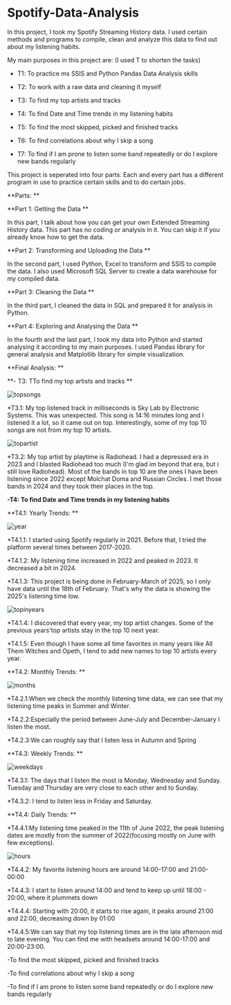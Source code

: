 # Spotify-Data-Analysis
In this project, I took my Spotify Streaming History data. I used certain methods and programs to compile, clean and analyze this data to find out about my listening habits.

My main purposes in this project are: (I used T to shorten the tasks)

- T1: To practice ms SSIS and Python Pandas Data Analysis skills

- T2: To work with a raw data and cleaning it myself

- T3: To find my top artists and tracks

- T4: To find Date and Time trends in my listening habits

- T5: To find the most skipped, picked and finished tracks

- T6: To find correlations about why I skip a song

- T7: To find if I am prone to listen some band repeatedly or do I explore new bands regularly

This project is seperated into four parts. Each and every part has a different program in use to practice certain skills and to do certain jobs.

**Parts:
**

**Part 1: Getting the Data
**

In this part, I talk about how you can get your own Extended Streaming History data. This part has no coding or analysis in it. You can skip it if you already know how to get
the data.

**Part 2: Transforming and Uploading the Data
**

In the second part, I used Python, Excel to transform and SSIS to compile the data. I also used Microsoft SQL Server to create a data warehouse for my compiled data.

**Part 3: Cleaning the Data
**

In the third part, I cleaned the data in SQL and prepared it for analysis in Python.

**Part 4: Exploring and Analysing the Data
**

In the fourth and the last part, I took my data into Python and started analysing it according to my main purposes. I used Pandas library for general analysis
and Matplotlib library for simple visualization.

**Final Analysis:
**

**- T3: TTo find my top artists and tracks
**

![topsongs](https://github.com/user-attachments/assets/0fc3d7cc-519b-4034-b24a-761493e2adf8)


*T3.1: My top listened track in milliseconds is Sky Lab by Electronic Systems. This was unexpected. This song is 14:16 minutes long and I listened it a lot, so it came
out on top. Interestingly, some of my top 10 songs are not from my top 10 artists.

![topartist](https://github.com/user-attachments/assets/4e848403-5f9e-41f9-8676-ced4554e566a)

*T3.2: My top artist by playtime is Radiohead. I had a depressed era in 2023 and I blasted Radiohead too much (I'm glad im beyond that era, but i still love Radiohead).
Most of the bands in top 10 are the ones I have been listening since 2022 except Molchat Doma and Russian Circles. I met those bands in 2024 and they took their
places in the top.

**-T4: To find Date and Time trends in my listening habits**


**T4.1: Yearly Trends:
**

![year](https://github.com/user-attachments/assets/4cf1e640-2b23-4a14-9340-57a7e00cf1e1)

*T4.1.1: I started using Spotify regularly in 2021. Before that, I tried the platform several times between 2017-2020.

*T4.1.2: My listening time increased in 2022 and peaked in 2023. It decreased a bit in 2024.

*T4.1.3: This project is being done in February-March of 2025, so I only have data until the 18th of February. That's why the data is showing the 2025's listening time low.

![topinyears](https://github.com/user-attachments/assets/59c30fba-9ed2-4880-81eb-6c5c7bb96b84)

*T4.1.4: I discovered that every year, my top artist changes. Some of the previous years'top artists stay in the top 10 next year.

*T4.1.5: Even though I have some all time favorites in many years like All Them Witches and Opeth, I tend to add new names to top 10 artists every year.


**T4.2: Monthly Trends:
**

![months](https://github.com/user-attachments/assets/74cc6e5d-21b2-4e87-8f24-bc01c4faf64d)

*T4.2.1:When we check the monthly listening time data, we can see that my listening time peaks in Summer and Winter.

*T4.2.2:Especially the period between June-July and December-January I listen the most.

*T4.2.3:We can roughly say that I listen less in Autumn and Spring


**T4.3: Weekly Trends:
**

![weekdays](https://github.com/user-attachments/assets/cd3552b6-1ae3-454e-b6ad-55cb1796f78f)

*T4.3.1: The days that I listen the most is Monday, Wednesday and Sunday. Tuesday and Thursday are very close to each other and to Sunday.

*T4.3.2: I tend to listen less in Friday and Saturday.


**T4.4: Daily Trends:
**

*T4.4.1:My listening time peaked in the 11th of June 2022, the peak listening dates are mostly from the summer of 2022(focusing mostly on June with few exceptions).

![hours](https://github.com/user-attachments/assets/a3c79888-25c9-4087-9c7d-dd224f837f38)

*T4.4.2: My favorite listening hours are around 14:00-17:00 and 21:00-00:00

*T4.4.3: I start to listen around 14:00 and tend to keep up until 18:00 - 20:00, where it plummets down

*T4.4.4: Starting with 20:00, it starts to rise again, it peaks around 21:00 and 22:00, decreasing down by 01:00

*T4.4.5:We can say that my top listening times are in the late afternoon mid to late evening. You can find me with headsets around 14:00-17:00 and 20:00-23:00.


-To find the most skipped, picked and finished tracks


-To find correlations about why I skip a song

-To find if I am prone to listen some band repeatedly or do I explore new bands regularly

